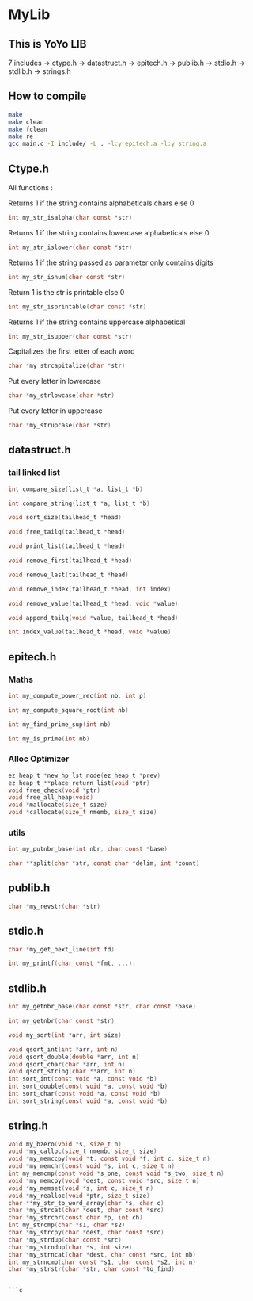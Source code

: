 # MyLib

## This is YoYo LIB

7 includes
-> ctype.h
-> datastruct.h
-> epitech.h
-> publib.h
-> stdio.h
-> stdlib.h
-> strings.h

## How to compile
```bash
make
make clean
make fclean
make re
gcc main.c -I include/ -L . -l:y_epitech.a -l:y_string.a
```

## Ctype.h

All functions :

Returns 1 if the string contains alphabeticals chars else 0
```c
int my_str_isalpha(char const *str)
```

Returns 1 if the string contains lowercase alphabeticals else 0
```c
int my_str_islower(char const *str)
```

Returns 1 if the string passed as parameter only contains digits
```c
int my_str_isnum(char const *str)
```

Return 1 is the str is printable else 0
```c
int my_str_isprintable(char const *str)
```

Returns 1 if the string contains uppercase alphabetical
```c
int my_str_isupper(char const *str)
```

Capitalizes the first letter of each word
```c
char *my_strcapitalize(char *str)
```

Put every letter in lowercase
```c
char *my_strlowcase(char *str)
```

Put every letter in uppercase
```c
char *my_strupcase(char *str)
```


## datastruct.h


### tail linked list

```c
int compare_size(list_t *a, list_t *b)
```

```c
int compare_string(list_t *a, list_t *b)
```

```c
void sort_size(tailhead_t *head)
```

```c
void free_tailq(tailhead_t *head)
```

```c
void print_list(tailhead_t *head)
```

```c
void remove_first(tailhead_t *head)
```

```c
void remove_last(tailhead_t *head)
```

```c
void remove_index(tailhead_t *head, int index)
```

```c
void remove_value(tailhead_t *head, void *value)
```

```c
void append_tailq(void *value, tailhead_t *head)
```

```c
int index_value(tailhead_t *head, void *value)
```


## epitech.h

### Maths

```c
int my_compute_power_rec(int nb, int p)
```

```c
int my_compute_square_root(int nb)
```

```c
int my_find_prime_sup(int nb)
```

```c
int my_is_prime(int nb)
```

### Alloc Optimizer

```c
ez_heap_t *new_hp_lst_node(ez_heap_t *prev)
ez_heap_t **place_return_list(void *ptr)
void free_check(void *ptr)
void free_all_heap(void)
void *mallocate(size_t size)
void *callocate(size_t nmemb, size_t size)
```

### utils

```c
int my_putnbr_base(int nbr, char const *base)
```

```c
char **split(char *str, const char *delim, int *count)
```

## publib.h

```c
char *my_revstr(char *str)
```

## stdio.h

```c
char *my_get_next_line(int fd)
```

```c
int my_printf(char const *fmt, ...);
```

## stdlib.h

```c
int my_getnbr_base(char const *str, char const *base)
```

```c
int my_getnbr(char const *str)
```

```c
void my_sort(int *arr, int size)
```

```c
void qsort_int(int *arr, int n)
void qsort_double(double *arr, int n)
void qsort_char(char *arr, int n)
void qsort_string(char **arr, int n)
int sort_int(const void *a, const void *b)
int sort_double(const void *a, const void *b)
int sort_char(const void *a, const void *b)
int sort_string(const void *a, const void *b)
```

## string.h

```c
void my_bzero(void *s, size_t n)
void *my_calloc(size_t nmemb, size_t size)
void *my_memccpy(void *t, const void *f, int c, size_t n)
void *my_memchr(const void *s, int c, size_t n)
int my_memcmp(const void *s_one, const void *s_two, size_t n)
void *my_memcpy(void *dest, const void *src, size_t n)
void *my_memset(void *s, int c, size_t n)
void *my_realloc(void *ptr, size_t size)
char **my_str_to_word_array(char *s, char c)
char *my_strcat(char *dest, char const *src)
char *my_strchr(const char *p, int ch)
int my_strcmp(char *s1, char *s2)
char *my_strcpy(char *dest, char const *src)
char *my_strdup(char const *src)
char *my_strndup(char *s, int size)
char *my_strncat(char *dest, char const *src, int nb)
int my_strncmp(char const *s1, char const *s2, int n)
char *my_strstr(char *str, char const *to_find)


```c
